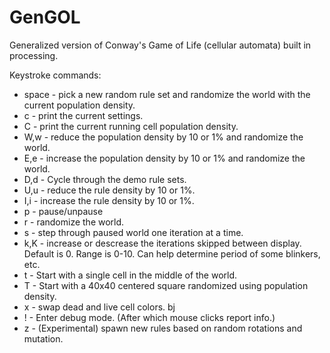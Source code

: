 GenGOL
======

Generalized version of Conway's Game of Life (cellular automata) built in processing. 

 Keystroke commands: 
 * space - pick a new random rule set and randomize the world with the current 
           population density. 
 * c     - print the current settings. 
 * C     - print the current running cell population density. 
 * W,w   - reduce the population density by 10 or 1% and randomize the world. 
 * E,e   - increase the population density by 10 or 1% and randomize the world.
 * D,d   - Cycle through the demo rule sets. 
 * U,u   - reduce the rule density by 10 or 1%. 
 * I,i   - increase the rule density by 10 or 1%.
 * p     - pause/unpause 
 * r     - randomize the world.  
 * s     - step through paused world one iteration at a time. 
 * k,K   - increase or descrease the iterations skipped between display. Default is 0. 
           Range is 0-10. Can help determine period of some blinkers, etc. 
 * t     - Start with a single cell in the middle of the world. 
 * T     - Start with a 40x40 centered square randomized using population density.
 * x     - swap dead and live cell colors.   bj
 * !     - Enter debug mode. (After which mouse clicks report info.) 
 * z     - (Experimental) spawn new rules based on random rotations and mutation. 
